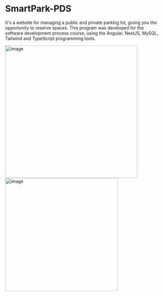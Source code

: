 # SmartPark-PDS
It's a website for managing a public and private parking lot, giving you the opportunity to reserve spaces.
This program was developed for the software development process course, using the Angular, NestJS, MySQL, Tailwind and TypeScript programming tools.


<img width="425" alt="image" src="https://github.com/MarioJoao31/SmartPark-PDS/assets/50747644/061bc979-1b2a-4ae6-bb20-09bc02bad738">
<img width="362" alt="image" src="https://github.com/MarioJoao31/SmartPark-PDS/assets/50747644/bbc60d0b-eb95-4d3c-924c-83466f82c791">


